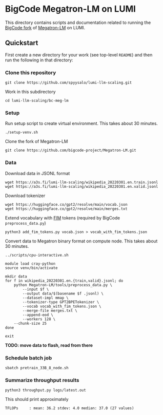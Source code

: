 # BigCode Megatron-LM on LUMI

This directory contains scripts and documentation related to running the [BigCode fork](https://github.com/bigcode-project/Megatron-LM) of [Megatron-LM](https://github.com/microsoft/Megatron-DeepSpeed) on LUMI.

## Quickstart

First create a new directory for your work (see top-level `README`) and
then run the following in that directory:

### Clone this repository

```
git clone https://github.com/spyysalo/lumi-llm-scaling.git
```

Work in this subdirectory

```
cd lumi-llm-scaling/bc-meg-lm
```

### Setup

Run setup script to create virtual environment. This takes about 30 minutes.

```
./setup-venv.sh 
```

Clone the fork of Megatron-LM

```
git clone https://github.com/bigcode-project/Megatron-LM.git
```

### Data

Download data in JSONL format

```
wget https://a3s.fi/lumi-llm-scaling/wikipedia_20220301.en.train.jsonl
wget https://a3s.fi/lumi-llm-scaling/wikipedia_20220301.en.valid.jsonl
```

Download tokenizer

```
wget https://huggingface.co/gpt2/resolve/main/vocab.json
wget https://huggingface.co/gpt2/resolve/main/merges.txt
```

Extend vocabulary with [FIM](https://huggingface.co/bigcode/starcoder#fill-in-the-middle) tokens (required by BigCode `preprocess_data.py`)

```
python3 add_fim_tokens.py vocab.json > vocab_with_fim_tokens.json
```

Convert data to Megatron binary format on compute node.
This takes about 30 minutes.

```
../scripts/cpu-interactive.sh 

module load cray-python
source venv/bin/activate

mkdir data
for f in wikipedia_20220301.en.{train,valid}.jsonl; do
    python Megatron-LM/tools/preprocess_data.py \
        --input $f \
        --output data/$(basename $f .jsonl) \
        --dataset-impl mmap \
        --tokenizer-type GPT2BPETokenizer \
        --vocab vocab_with_fim_tokens.json \
        --merge-file merges.txt \
        --append-eod \
        --workers 128 \
	--chunk-size 25
done

exit
```

**TODO: move data to flash, read from there**

### Schedule batch job

```
sbatch pretrain_33B_8_node.sh 
```

### Summarize throughput results

```
python3 throughput.py logs/latest.out 
```

This should print approximately

```
TFLOPs     : mean: 36.2 stdev: 4.0 median: 37.0 (27 values)
```
